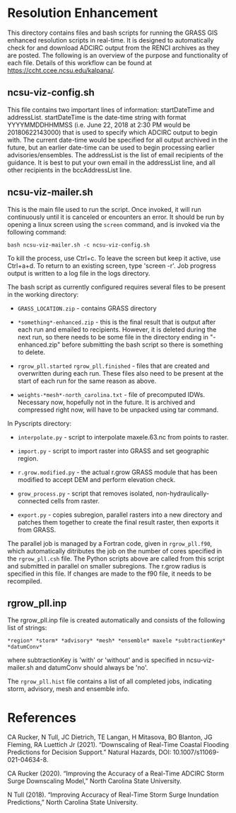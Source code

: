 # Resolution Enhancement

This directory contains files and bash scripts for running the GRASS GIS enhanced resolution scripts in real-time. It is designed to automatically check for and download ADCIRC output from the RENCI archives as they are posted. The following is an overview of the purpose and functionality of each file. Details of this workflow can be found at https://ccht.ccee.ncsu.edu/kalpana/.

## ncsu-viz-config.sh

This file contains two important lines of information: startDateTime and addressList. startDateTime is the date-time string with format YYYYMMDDHHMMSS (i.e. June 22, 2018 at 2:30 PM would be 20180622143000) that is used to specify which ADCIRC output to begin with. The current date-time would be specified for all output archived in the future, but an earlier date-time can be used to begin processing earlier advisories/ensembles. The addressList is the list of email recipients of the guidance. It is best to put your own email in the addressList line, and all other recipients in the bccAddressList line.

## ncsu-viz-mailer.sh

This is the main file used to run the script. Once invoked, it will run continuously until it is canceled or encounters an error. It should be run by opening a linux screen using the `screen` command, and is invoked via the following command:
```
bash ncsu-viz-mailer.sh -c ncsu-viz-config.sh
```
To kill the process, use Ctrl+c. To leave the screen but keep it active, use Ctrl+a+d. To return to an existing screen, type 'screen -r'. Job progress output is written to a log file in the logs directory.

The bash script as currently configured requires several files to be present in the working directory:

* `GRASS_LOCATION.zip` - contains GRASS directory

* `*something*-enhanced.zip` - this is the final result that is output after each run and emailed to recipients. However, it is deleted during the next run, so there needs to be some file in the directory ending in "-enhanced.zip" before submitting the bash script so there is something to delete.

* `rgrow_pll.started` `rgrow_pll.finished` - files that are created and overwritten during each run. These files also need to be present at the start of each run for the same reason as above.

* `weights-*mesh*-north_carolina.txt` - file of precomputed IDWs. Necessary now, hopefully not in the future. It is archived and compressed right now, will have to be unpacked using tar command.

In Pyscripts directory:

* `interpolate.py` - script to interpolate maxele.63.nc from points to raster.

* `import.py` - script to import raster into GRASS and set geographic region.

* `r.grow.modified.py` - the actual r.grow GRASS module that has been modified to accept DEM and perform elevation check.

* `grow_process.py` - script that removes isolated, non-hydraulically-connected cells from raster.

* `export.py` - copies subregion, parallel rasters into a new directory and patches them together to create the final result raster, then exports it from GRASS.

The parallel job is managed by a Fortran code, given in `rgrow_pll.f90`, which automatically ditributes the job on the number of cores specified in the `rgrow_pll.csh` file. The Python scripts above are called from this script and submitted in parallel on smaller subregions. The r.grow radius is specified in this file. If changes are made to the f90 file, it needs to be recompiled.

## rgrow_pll.inp
The rgrow_pll.inp file is created automatically and consists of the following list of strings:
```
*region* *storm* *advisory* *mesh* *ensemble* maxele *subtractionKey* *datumConv*
```
where subtractionKey is 'with' or 'without' and is specified in ncsu-viz-mailer.sh and datumConv should always be 'no'.

The `rgrow_pll.hist` file contains a list of all completed jobs, indicating storm, advisory, mesh and ensemble info.

# References

CA Rucker, N Tull, JC Dietrich, TE Langan, H Mitasova, BO Blanton, JG Fleming, RA Luettich Jr (2021). “Downscaling of Real-Time Coastal Flooding Predictions for Decision Support.” Natural Hazards, DOI: 10.1007/s11069-021-04634-8.

CA Rucker (2020). “Improving the Accuracy of a Real-Time ADCIRC Storm Surge Downscaling Model,” North Carolina State University.

N Tull (2018). “Improving Accuracy of Real-Time Storm Surge Inundation Predictions,” North Carolina State University.
